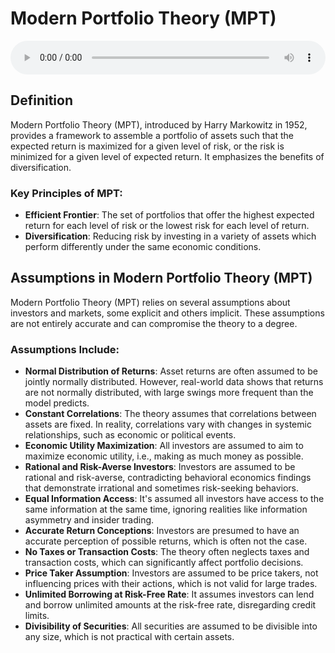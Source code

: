 # Modern Portfolio Theory (MPT)

<audio controls style="width: 100%;">
  <source src="../../../../../audio/4th_sem/SAPM/Unit-3 Modern Portfolio Theory/3.a Definition and Assumptions of Modern Portfolio Theory.mp3" type="audio/mpeg">
  Your browser does not support the audio element.
</audio>



## Definition

Modern Portfolio Theory (MPT), introduced by Harry Markowitz in 1952, provides a framework to assemble a portfolio of assets such that the expected return is maximized for a given level of risk, or the risk is minimized for a given level of expected return. It emphasizes the benefits of diversification.

### Key Principles of MPT:
- **Efficient Frontier**: The set of portfolios that offer the highest expected return for each level of risk or the lowest risk for each level of return.
- **Diversification**: Reducing risk by investing in a variety of assets which perform differently under the same economic conditions.


## Assumptions in Modern Portfolio Theory (MPT)

Modern Portfolio Theory (MPT) relies on several assumptions about investors and markets, some explicit and others implicit. These assumptions are not entirely accurate and can compromise the theory to a degree.

### Assumptions Include:

- **Normal Distribution of Returns**: Asset returns are often assumed to be jointly normally distributed. However, real-world data shows that returns are not normally distributed, with large swings more frequent than the model predicts.
- **Constant Correlations**: The theory assumes that correlations between assets are fixed. In reality, correlations vary with changes in systemic relationships, such as economic or political events.
- **Economic Utility Maximization**: All investors are assumed to aim to maximize economic utility, i.e., making as much money as possible.
- **Rational and Risk-Averse Investors**: Investors are assumed to be rational and risk-averse, contradicting behavioral economics findings that demonstrate irrational and sometimes risk-seeking behaviors.
- **Equal Information Access**: It's assumed all investors have access to the same information at the same time, ignoring realities like information asymmetry and insider trading.
- **Accurate Return Conceptions**: Investors are presumed to have an accurate perception of possible returns, which is often not the case.
- **No Taxes or Transaction Costs**: The theory often neglects taxes and transaction costs, which can significantly affect portfolio decisions.
- **Price Taker Assumption**: Investors are assumed to be price takers, not influencing prices with their actions, which is not valid for large trades.
- **Unlimited Borrowing at Risk-Free Rate**: It assumes investors can lend and borrow unlimited amounts at the risk-free rate, disregarding credit limits.
- **Divisibility of Securities**: All securities are assumed to be divisible into any size, which is not practical with certain assets.
